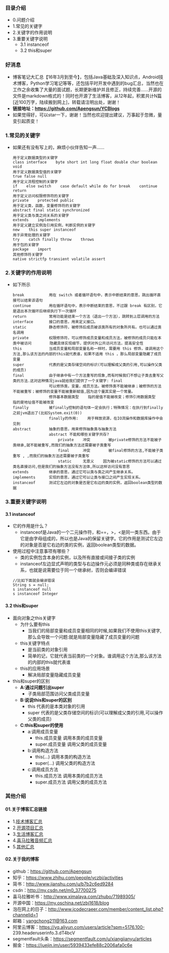 ### 目录介绍
- 0.问题介绍
- 1.常见的关键字
- 2.关键字的作用说明
- 3.重要关键字说明
    - 3.1 instanceof
    - 3.2 this和super



### 好消息
- 博客笔记大汇总【16年3月到至今】，包括Java基础及深入知识点，Android技术博客，Python学习笔记等等，还包括平时开发中遇到的bug汇总，当然也在工作之余收集了大量的面试题，长期更新维护并且修正，持续完善……开源的文件是markdown格式的！同时也开源了生活博客，从12年起，积累共计N篇[近100万字，陆续搬到网上]，转载请注明出处，谢谢！
- **链接地址：https://github.com/Apengsun/YCBlogs**
- 如果觉得好，可以star一下，谢谢！当然也欢迎提出建议，万事起于忽微，量变引起质变！




### 1.常见的关键字
- 如果还有没有写上的，麻烦小伙伴告知一声……
    ```
    用于定义数据类型的关键字
    class interface    byte short int long float double char boolean void               
    用于定义数据类型值的关键字
    true false null       
    用于定义流程控制的关键字
    if    else switch    case default while do for break    continue return           
    用于定义访问权限修饰符的关键字
    private    protected public       
    用于定义类，函数，变量修饰符的关键字
    abstract final static synchronized   
    用于定义类与类之间关系的关键字
    extends    implements           
    用于定义建立实例及引用实例，判断实例的关键字
    new    this super instanceof   
    用于异常处理的关键字
    try    catch finally throw    throws
    用于包的关键字
    package    import           
    其他修饰符关键字
    native strictfp transient volatile assert
    ```


### 2.关键字的作用说明
- 如下所示
    ```
    break           用在 switch 或者循环语句中，表示中断结束的意思，跳出循环直接可以结束该语句
    continue        用在循环语句中，表示中断结束的意思，不过跟 break 有区别，它是退出本次循环后继续执行下一次循环           
    return          常用功能是结束一个方法（退出一个方法），跳转到上层调用的方法
    interface       接口的意思，用来定义接口。
    static          静态修饰符，被修饰后成员被该类所有的对象所共有。也可以通过类名调用
    private         权限修饰符，可以修饰成员变量和成员方法，被修饰的成员只能在本类中被访问        隐藏具体实现细节，提供对外公共访问方法，提高安全性
    this            当成员变量和局部变量名称一样时，需要用 this 修饰，谁调用这个方法,那么该方法的内部的this就代表谁，如果不适用 this ，那么局部变量隐藏了成员变量
    super           代表的是父类存储空间的标识(可以理解成父类的引用,可以操作父类的成员)
    final           由于继承中有一个方法重写的现象,而有时候我们不想让子类去重写父类的方法.这对这种情况java就给我们提供了一个关键字: final
                    可以修饰类，变量，成员方法。被修饰类不能被继承；被修饰的方法不能被重写；被修饰的变量不能被重新赋值,因为这个量其实是一个常量。
                    修饰基本数据类型    指的是值不能被改变；修饰引用数据类型    指的是地址值不能被改变
    finally         被finally控制的语句体一定会执行；特殊情况：在执行到finally之前jvm退出了(比如System.exit(0))
                    finally的作用:    用于释放资源，在IO流操作和数据库操作中会见到
    abstract        抽象的意思，用来修饰抽象类与抽象方法
                    abstract 不能和哪些关键字共存?
                        private    冲突        被private修饰的方法不能被子类继承,就不能被重写,而我们的抽象方法还需要被子类重写
                        final      冲突        被final修饰的方法,不能被子类重写 , ,而我们的抽象方法还需要被子类重写
                        static     无意义    因为被static修饰的方法可以通过类名直接访问,但是我们的抽象方法没有方法体,所以这样访问没有意思
    extends         继承的意思，通过它可以类与类之间产生继承关系。
    implements      实现的意思，通过它可以让类与接口之间产生实现关系。
    instanceof      测试它左边的对象是否是它右边的类的实例，返回boolean类型的数据
    ```



### 3.重要关键字说明
#### 3.1 instanceof
- 它的作用是什么？
    - instanceof是Java的一个二元操作符，和==，>，<是同一类东西。由于它是由字母组成的，所以也是Java的保留关键字。它的作用是测试它左边的对象是否是它右边的类的实例，返回boolean类型的数据。
- 使用过程中注意事项有哪些？
    - 类的实例包含本身的实例，以及所有直接或间接子类的实例
    - instanceof左边显式声明的类型与右边操作元必须是同种类或存在继承关系，也就是说需要位于同一个继承树，否则会编译错误
    ```
    //比如下面就会编译错误
    String s = null;
    s instanceof null
    s instanceof Integer
    ```




#### 3.2 this和super
- 面向对象之this关键字
    - 为什么要有this
    	* 当我们的局部变量和成员变量相同的时候,如果我们不使用this关键字,那么会导致一个问题:就是局部变量隐藏了成员变量的问题
    - this关键字特点
    	* 是当前类的对象引用
    	* 简单的记，它就代表当前类的一个对象。谁调用这个方法,那么该方法的内部的this就代表谁
    - this的应用场景
    	* 解决局部变量隐藏成员变量
- this和super的区别
    - **A:通过问题引出super**
    	* 子类局部范围访问父类成员变量
    - **B:说说this和super的区别**
    	* this     代表的是本类对象的引用
    	* super     代表的是父类存储空间的标识(可以理解成父类的引用,可以操作父类的成员)
    - **C:this和super的使用**
    	* a:调用成员变量
    		* this.成员变量     调用本类的成员变量
    		* super.成员变量     调用父类的成员变量
    	* b:调用构造方法
    		* this(...)        调用本类的构造方法
    		* super(...)        调用父类的构造方法
    	* c:调用成员方法
    		* this.成员方法     调用本类的成员方法
    		* super.成员方法     调用父类的成员方法







### 其他介绍
#### 01.关于博客汇总链接
- 1.[技术博客汇总](https://www.jianshu.com/p/614cb839182c)
- 2.[开源项目汇总](https://blog.csdn.net/m0_37700275/article/details/80863574)
- 3.[生活博客汇总](https://blog.csdn.net/m0_37700275/article/details/79832978)
- 4.[喜马拉雅音频汇总](https://www.jianshu.com/p/f665de16d1eb)
- 5.[其他汇总](https://www.jianshu.com/p/53017c3fc75d)



#### 02.关于我的博客
- github：https://github.com/Apengsun
- 知乎：https://www.zhihu.com/people/yczbj/activities
- 简书：http://www.jianshu.com/u/b7b2c6ed9284
- csdn：http://my.csdn.net/m0_37700275
- 喜马拉雅听书：http://www.ximalaya.com/zhubo/71989305/
- 开源中国：https://my.oschina.net/zbj1618/blog
- 泡在网上的日子：http://www.jcodecraeer.com/member/content_list.php?channelid=1
- 邮箱：yangchong211@163.com
- 阿里云博客：https://yq.aliyun.com/users/article?spm=5176.100- 239.headeruserinfo.3.dT4bcV
- segmentfault头条：https://segmentfault.com/u/xiangjianyu/articles
- 掘金：https://juejin.im/user/5939433efe88c2006afa0c6e


